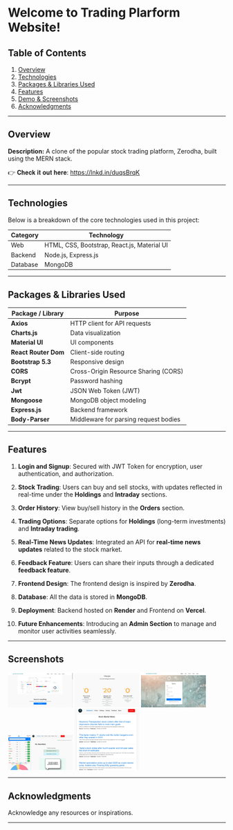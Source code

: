 # Welcome to Trading Plarform Website!  


## Table of Contents
1. [Overview](#overview)
2. [Technologies](#technologies)
3. [Packages & Libraries Used](#packages--libraries-used)
4. [Features](#features)
5. [Demo & Screenshots](#demo--screenshots)
6. [Acknowledgments](#acknowledgments)


---

## Overview
**Description:** A clone of the popular stock trading platform, Zerodha, built using the MERN stack.

👉 𝐂𝐡𝐞𝐜𝐤 𝐢𝐭 𝐨𝐮𝐭 𝐡𝐞𝐫𝐞: https://lnkd.in/duqsBrqK

---

## Technologies
Below is a breakdown of the core technologies used in this project:

| Category     | Technology     |
|--------------|----------------|
| Web          | HTML, CSS, Bootstrap, React.js, Material UI |
| Backend      | Node.js, Express.js |
| Database     | MongoDB        |


---

## Packages & Libraries Used


| Package / Library    | Purpose |
| -------------------- | ------- |
| **Axios**            | HTTP client for API requests |
| **Charts.js**        | Data visualization |
| **Material UI**      | UI components |
| **React Router Dom** | Client-side routing |
| **Bootstrap 5.3**    | Responsive design |
| **CORS**             | Cross-Origin Resource Sharing (CORS) |
| **Bcrypt**           | Password hashing |
| **Jwt**              | JSON Web Token (JWT) |
| **Mongoose**         | MongoDB object modeling |
| **Express.js**       | Backend framework |
| **Body-Parser**      | Middleware for parsing request bodies |

---



## Features

1. **Login and Signup**: Secured with JWT Token for encryption, user authentication, and authorization.

2. **Stock Trading**: Users can buy and sell stocks, with updates reflected in real-time under the **Holdings** and **Intraday** sections.

3. **Order History**: View buy/sell history in the **Orders** section.

4. **Trading Options**: Separate options for **Holdings** (long-term investments) and **Intraday trading**.

5. **Real-Time News Updates**: Integrated an API for **real-time news updates** related to the stock market.

6. **Feedback Feature**: Users can share their inputs through a dedicated **feedback feature**.

7. **Frontend Design**: The frontend design is inspired by **Zerodha**.

8. **Database**: All the data is stored in **MongoDB**.

9. **Deployment**: Backend hosted on **Render** and Frontend on **Vercel**.

10. **Future Enhancements**: Introducing an **Admin Section** to manage and monitor user activities seamlessly.


---

## Screenshots

<img src="HomePage.jpg" width="150" /> <img src="Pricing.jpg" width="150" /> <img src="Signup.jpg" width="150" /> <img src="TradingDashboard.jpg" width="150" /> <img src="News.jpg" width="150" />




---

## Acknowledgments
Acknowledge any resources or inspirations.

---




